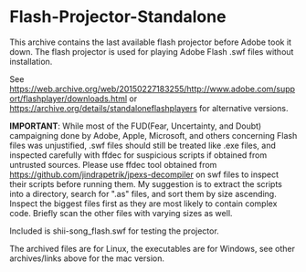 # Flash-Projector-Standalone
This archive contains the last available flash projector before Adobe took it down. The flash projector is used for playing Adobe Flash .swf files without installation.

See https://web.archive.org/web/20150227183255/http://www.adobe.com/support/flashplayer/downloads.html
or https://archive.org/details/standaloneflashplayers for alternative versions.

<b>IMPORTANT</b>: While most of the FUD(Fear, Uncertainty, and Doubt) campaigning done by Adobe, Apple, Microsoft, and others concerning Flash files was unjustified, .swf files should still be treated like .exe files, and inspected carefully with ffdec for suspicious scripts if obtained from untrusted sources. Please use ffdec tool obtained from https://github.com/jindrapetrik/jpexs-decompiler on swf files to inspect their scripts before running them. My suggestion is to extract the scripts into a directory, search for ".as" files, and sort them by size ascending. Inspect the biggest files first as they are most likely to contain complex code. Briefly scan the other files with varying sizes as well.

Included is shii-song_flash.swf for testing the projector.

The archived files are for Linux, the executables are for Windows, see other archives/links above for the mac version.
